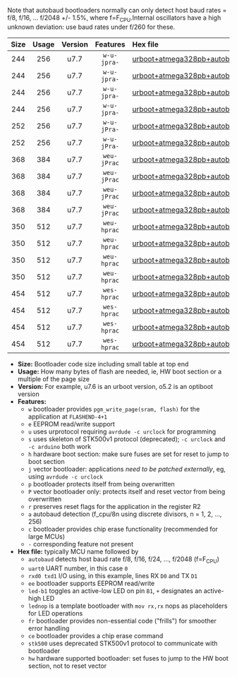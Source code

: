 Note that autobaud bootloaders normally can only detect host baud rates = f/8, f/16, ... f/2048 +/- 1.5%, where f=F<sub>CPU</sub>.Internal oscillators have a high unknown deviation: use baud rates under f/260 for these.

|Size|Usage|Version|Features|Hex file|
|:-:|:-:|:-:|:-:|:--|
|244|256|u7.7|`w-u-jpra-`|[urboot+atmega328pb+autobaud_uart0_rxd0_txd1_led+b5.hex](https://raw.githubusercontent.com/stefanrueger/urboot.hex/main/mcus/atmega328pb/autobaud/urboot+atmega328pb+autobaud_uart0_rxd0_txd1_led+b5.hex)|
|244|256|u7.7|`w-u-jpra-`|[urboot+atmega328pb+autobaud_uart0_rxd0_txd1_lednop.hex](https://raw.githubusercontent.com/stefanrueger/urboot.hex/main/mcus/atmega328pb/autobaud/urboot+atmega328pb+autobaud_uart0_rxd0_txd1_lednop.hex)|
|244|256|u7.7|`w-u-jpra-`|[urboot+atmega328pb+autobaud_uart1_rxb4_txb3_led+b5.hex](https://raw.githubusercontent.com/stefanrueger/urboot.hex/main/mcus/atmega328pb/autobaud/urboot+atmega328pb+autobaud_uart1_rxb4_txb3_led+b5.hex)|
|244|256|u7.7|`w-u-jpra-`|[urboot+atmega328pb+autobaud_uart1_rxb4_txb3_lednop.hex](https://raw.githubusercontent.com/stefanrueger/urboot.hex/main/mcus/atmega328pb/autobaud/urboot+atmega328pb+autobaud_uart1_rxb4_txb3_lednop.hex)|
|252|256|u7.7|`w-u-jPra-`|[urboot+atmega328pb+autobaud_uart0_rxd0_txd1.hex](https://raw.githubusercontent.com/stefanrueger/urboot.hex/main/mcus/atmega328pb/autobaud/urboot+atmega328pb+autobaud_uart0_rxd0_txd1.hex)|
|252|256|u7.7|`w-u-jPra-`|[urboot+atmega328pb+autobaud_uart1_rxb4_txb3.hex](https://raw.githubusercontent.com/stefanrueger/urboot.hex/main/mcus/atmega328pb/autobaud/urboot+atmega328pb+autobaud_uart1_rxb4_txb3.hex)|
|368|384|u7.7|`weu-jPrac`|[urboot+atmega328pb+autobaud_uart0_rxd0_txd1_ee_led+b5_fr_ce.hex](https://raw.githubusercontent.com/stefanrueger/urboot.hex/main/mcus/atmega328pb/autobaud/urboot+atmega328pb+autobaud_uart0_rxd0_txd1_ee_led+b5_fr_ce.hex)|
|368|384|u7.7|`weu-jPrac`|[urboot+atmega328pb+autobaud_uart0_rxd0_txd1_ee_lednop_fr_ce.hex](https://raw.githubusercontent.com/stefanrueger/urboot.hex/main/mcus/atmega328pb/autobaud/urboot+atmega328pb+autobaud_uart0_rxd0_txd1_ee_lednop_fr_ce.hex)|
|368|384|u7.7|`weu-jPrac`|[urboot+atmega328pb+autobaud_uart1_rxb4_txb3_ee_led+b5_fr_ce.hex](https://raw.githubusercontent.com/stefanrueger/urboot.hex/main/mcus/atmega328pb/autobaud/urboot+atmega328pb+autobaud_uart1_rxb4_txb3_ee_led+b5_fr_ce.hex)|
|368|384|u7.7|`weu-jPrac`|[urboot+atmega328pb+autobaud_uart1_rxb4_txb3_ee_lednop_fr_ce.hex](https://raw.githubusercontent.com/stefanrueger/urboot.hex/main/mcus/atmega328pb/autobaud/urboot+atmega328pb+autobaud_uart1_rxb4_txb3_ee_lednop_fr_ce.hex)|
|350|512|u7.7|`weu-hprac`|[urboot+atmega328pb+autobaud_uart0_rxd0_txd1_ee_led+b5_fr_ce_hw.hex](https://raw.githubusercontent.com/stefanrueger/urboot.hex/main/mcus/atmega328pb/autobaud/urboot+atmega328pb+autobaud_uart0_rxd0_txd1_ee_led+b5_fr_ce_hw.hex)|
|350|512|u7.7|`weu-hprac`|[urboot+atmega328pb+autobaud_uart0_rxd0_txd1_ee_lednop_fr_ce_hw.hex](https://raw.githubusercontent.com/stefanrueger/urboot.hex/main/mcus/atmega328pb/autobaud/urboot+atmega328pb+autobaud_uart0_rxd0_txd1_ee_lednop_fr_ce_hw.hex)|
|350|512|u7.7|`weu-hprac`|[urboot+atmega328pb+autobaud_uart1_rxb4_txb3_ee_led+b5_fr_ce_hw.hex](https://raw.githubusercontent.com/stefanrueger/urboot.hex/main/mcus/atmega328pb/autobaud/urboot+atmega328pb+autobaud_uart1_rxb4_txb3_ee_led+b5_fr_ce_hw.hex)|
|350|512|u7.7|`weu-hprac`|[urboot+atmega328pb+autobaud_uart1_rxb4_txb3_ee_lednop_fr_ce_hw.hex](https://raw.githubusercontent.com/stefanrueger/urboot.hex/main/mcus/atmega328pb/autobaud/urboot+atmega328pb+autobaud_uart1_rxb4_txb3_ee_lednop_fr_ce_hw.hex)|
|454|512|u7.7|`wes-hprac`|[urboot+atmega328pb+autobaud_uart0_rxd0_txd1_ee_led+b5_fr_ce_stk500_hw.hex](https://raw.githubusercontent.com/stefanrueger/urboot.hex/main/mcus/atmega328pb/autobaud/urboot+atmega328pb+autobaud_uart0_rxd0_txd1_ee_led+b5_fr_ce_stk500_hw.hex)|
|454|512|u7.7|`wes-hprac`|[urboot+atmega328pb+autobaud_uart0_rxd0_txd1_ee_lednop_fr_ce_stk500_hw.hex](https://raw.githubusercontent.com/stefanrueger/urboot.hex/main/mcus/atmega328pb/autobaud/urboot+atmega328pb+autobaud_uart0_rxd0_txd1_ee_lednop_fr_ce_stk500_hw.hex)|
|454|512|u7.7|`wes-hprac`|[urboot+atmega328pb+autobaud_uart1_rxb4_txb3_ee_led+b5_fr_ce_stk500_hw.hex](https://raw.githubusercontent.com/stefanrueger/urboot.hex/main/mcus/atmega328pb/autobaud/urboot+atmega328pb+autobaud_uart1_rxb4_txb3_ee_led+b5_fr_ce_stk500_hw.hex)|
|454|512|u7.7|`wes-hprac`|[urboot+atmega328pb+autobaud_uart1_rxb4_txb3_ee_lednop_fr_ce_stk500_hw.hex](https://raw.githubusercontent.com/stefanrueger/urboot.hex/main/mcus/atmega328pb/autobaud/urboot+atmega328pb+autobaud_uart1_rxb4_txb3_ee_lednop_fr_ce_stk500_hw.hex)|

- **Size:** Bootloader code size including small table at top end
- **Usage:** How many bytes of flash are needed, ie, HW boot section or a multiple of the page size
- **Version:** For example, u7.6 is an urboot version, o5.2 is an optiboot version
- **Features:**
  + `w` bootloader provides `pgm_write_page(sram, flash)` for the application at `FLASHEND-4+1`
  + `e` EEPROM read/write support
  + `u` uses urprotocol requiring `avrdude -c urclock` for programming
  + `s` uses skeleton of STK500v1 protocol (deprecated); `-c urclock` and `-c arduino` both work
  + `h` hardware boot section: make sure fuses are set for reset to jump to boot section
  + `j` vector bootloader: applications *need to be patched externally*, eg, using `avrdude -c urclock`
  + `p` bootloader protects itself from being overwritten
  + `P` vector bootloader only: protects itself and reset vector from being overwritten
  + `r` preserves reset flags for the application in the register R2
  + `a` autobaud detection (f_cpu/8n using discrete divisors, n = 1, 2, ..., 256)
  + `c` bootloader provides chip erase functionality (recommended for large MCUs)
  + `-` corresponding feature not present
- **Hex file:** typically MCU name followed by
  + `autobaud` detects host baud rate f/8, f/16, f/24, ..., f/2048 (f=F<sub>CPU</sub>)
  + `uart0` UART number, in this case `0`
  + `rxd0 txd1` I/O using, in this example, lines RX `D0` and TX `D1`
  + `ee` bootloader supports EEPROM read/write
  + `led-b1` toggles an active-low LED on pin `B1`, `+` designates an active-high LED
  + `lednop` is a template bootloader with `mov rx,rx` nops as placeholders for LED operations
  + `fr` bootloader provides non-essential code ("frills") for smoother error handling
  + `ce` bootloader provides a chip erase command
  + `stk500` uses deprecated STK500v1 protocol to communicate with bootloader
  + `hw` hardware supported bootloader: set fuses to jump to the HW boot section, not to reset vector
